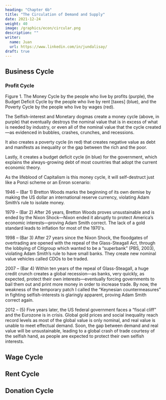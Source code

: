 ```yaml
---
heading: "Chapter 6b"
title: "The Circulation of Demand and Supply"
date: 2021-12-24
weight: 40
image: /graphics/econ/circular.png
description: ""
writer:
  name: Juan
  url: https://www.linkedin.com/in/jundalisay/
draft: true
---
```



## Business Cycle

### Profit Cycle

Figure 1. The Money Cycle by the people who live by profits (purple), the Budget Deficit Cycle by the people who live by rent [taxes] (blue), and the Poverty Cycle by the people who live by wages (red).

The Selfish-interest and Monetary dogmas create a money cycle (above, in purple) that eventually destroys the nominal value that is in excess of what is needed by industry, or even all of the nominal value that the cycle created—as evidenced in bubbles, crashes, crunches, and recessions. 

It also creates a poverty cycle (in red) that creates negative value as debt and manifests as inequality or the gap between the rich and the poor.

Lastly, it creates a budget deficit cycle (in blue) for the government, which explains the always-growing debt of most countries that adopt the current economic theory. 

As the lifeblood of Capitalism is this money cycle, it will self-destruct just like a Ponzi scheme or an Enron scenario:

1946 – (Bar 1) Bretton Woods marks the beginning of its own demise by making the US dollar an international reserve currency, violating Adam Smith’s rule to isolate money.

1979 – (Bar 2) After 26 years, Bretton Woods proves unsustainable and is ended by the Nixon Shock—Nixon ended it abruptly to protect America’s economic interests—proving Adam Smith correct. The lack of a gold standard leads to inflation for most of the 1970's.

1998 – (Bar 3) After 27 years since the Nixon Shock, the floodgates of overtrading are opened with the repeal of the Glass-Steagall Act, through the lobbying of Citigroup which wanted to be a “superbank” (PBS, 2003), violating Adam Smith’s rule to have small banks. They create new nominal value vehicles called CDOs to be traded.

2007 – (Bar 4) Within ten years of the repeal of Glass-Steagall, a huge credit crunch creates a global recession—as banks, very quickly, as expected, protect their own interests—eventually forcing governments to bail them out and print more money in order to increase trade. By now, the weakness of the temporary patch I called the “Keynesian countermeasures” in fighting selfish-interests is glaringly apparent, proving Adam Smith correct again.

2012 – (5) Five years later, the US federal government faces a “fiscal cliff” and the Eurozone is in crisis. Global gold prices and social inequality reach record levels as most of the global value is only nominal, and real value is unable to meet effectual demand. Soon, the gap between demand and real value will be unsustainable, leading to a global crash of trade courtesy of the selfish hand, as people are expected to protect their own selfish interests.


## Wage Cycle

## Rent Cycle

## Donation Cycle
